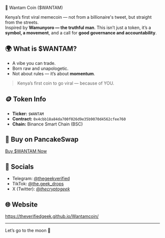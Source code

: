 🚀 Wantam Coin ($WANTAM)

Kenya’s first viral memecoin — not from a billionaire's tweet, but straight from the streets.  
Inspired by **Wamunyoro — the truthful man**. This isn’t just a token, it’s a **symbol, a movement**, and a call for **good governance and accountability**.

## 🌍 What is $WANTAM?
- A vibe you can trade.
- Born raw and unapologetic.
- Not about rules — it’s about **momentum**.

> Kenya’s first coin to go viral — because of YOU.

## 🪙 Token Info
- **Ticker:** `$WANTAM`
- **Contract:** `0x4cbb18a84da700f026d9e35b9070d4562cfee760`
- **Chain:** Binance Smart Chain (BSC)

## 🛒 Buy on PancakeSwap
[Buy $WANTAM Now](https://pancakeswap.finance/swap?outputCurrency=0x4cbb18a84da700f026d9e35b9070d4562cfee760)

## 📱 Socials
- Telegram: [@thegeekverified](https://t.me/thegeekverified)
- TikTok: [@the.geek_drops](https://tiktok.com/@the.geek_drops)
- X (Twitter): [@_thecryptogeek_](https://x.com/_thecryptogeek_?t=FZLQhiRlZ22-icrXlbWC6A&s=09)

## 🌐 Website
https://theverifiedgeek.github.io/Wantamcoin/

---

Let’s go to the moon 🚀
